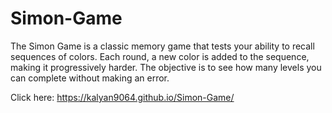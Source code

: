 # Simon-Game
The Simon Game is a classic memory game that tests your ability to recall sequences of colors. Each round, a new color is added to the sequence, making it progressively harder. The objective is to see how many levels you can complete without making an error.

Click here: https://kalyan9064.github.io/Simon-Game/
